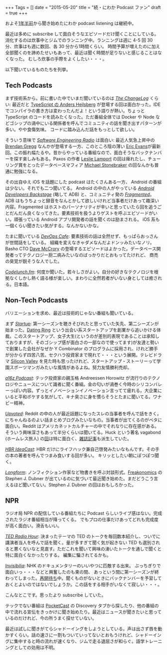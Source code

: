 +++
Tags = []
date = "2015-05-20"
title = "続・にわか Podcast ファン"
draft = true
+++

およそ[1年半前](http://steps.dodgson.org/b/2013/09/21/an-overnight-podcast-listener/)から聞き始めたにわか podcast listening は継続中。

最近は多めに subscribe して面白そうなエピソードだけ聞くことにしている。
消化するのは炊事中とジムでのランニング中。ランニングは週に 4-5 回 30 分、炊事はも週に数回、各 30 分から1時間くらい。
時間予算が増えたのに加え全部聞くのを諦めたせいもあって、最近は聞く時間が足りないと感じることはなくなった。
むしろ炊事の手際をよくしたい・・・。

以下聞いているものたちを列挙。

## Tech Podcasts

まず技術系から。前に書いた中でいまだ聞いているのは *[The ChangeLog](https://changelog.com/)* くらい: 最近だと [TypeScript の Anders Hejlsberg](https://changelog.com/152/) が登場する回は面白かった。IDE でコンパイラの書き方は変わったんだよ！という語りが熱い。ちょっと TypeScript のコードを読みたくなった。ただ番組全体では Docker や Node などゴシップの渦中にいる関係者を呼んでコミュニティの話を聞き出すパターンが多い。やや食傷気味。
コードに踏み込んだ話をもっとして欲しい。

そういう意味で *[Software Engineering Radio](http://www.se-radio.net/2015/05/se-radio-episode-226-eric-evans-on-domain-driven-design-at-10-years/)* は面白い: 最近人気急上昇中の [Brendan Gregg](http://www.brendangregg.com/) なんかが登場する一方、このところ陰の薄い [Eric Evans](http://www.se-radio.net/2015/04/se-radio-episode-225-brendan-gregg-on-systems-performance/)が最新回。この振れ幅たるや。昔からやっている番組なので、面白そうなバックナンバーを探す楽しみもある。Paxos の作者 [Leslie Lamport](http://www.se-radio.net/2014/04/episode-203-leslie-lamport-on-distributed-systems/) の回は痺れたし、チューリング賞をとったデータベースマフィア [Michael Stonebraker](http://www.se-radio.net/2013/12/episode-199-michael-stonebraker/) の回なんかも普通に勉強になる。

その出自ゆえ iOS を話題にした podcast はたくさんある一方、 Android の番組は少ない。それでも二つ聞いてる。
Android の中の人がやっている *[Android Developers Backstage](http://androidbackstage.blogspot.com/)* (略して ADB) と、コミュニティ発の *[Fragmented](http://fragmentedpodcast.com/)*。ADB はもうちょっと録音をなんとかして欲しいけれど当事者だけあって趣深い内容。Fragmented はホストのパーソナリティが辛いと思っていたら回を追うごとだんだん良くなってきた。要素技術を扱うよりゲストを呼ぶエピソードがいい。頑張っている Android アプリ開発者の話を聞くのは励まされる。
iOS 系も一個くらい聞きたい気がする。なんかないかな。

たまに聞いている *[DevOps Cafe](http://devopscafe.org/)*: 要素技術の話は全然せず、もっぱらおっさんが世間話をしている。
組織を変えなきゃダメなんだよドンッみたいなノリ。
Basho CTO [Dave McCrory](http://devopscafe.org/show/2015/4/15/devops-cafe-episode-59-dave-mccrory.html) 
の登場するエピソードはよかった。データベース開発者ってテクノロジー厨二病みたいなのばっかりだとおもってたけれど、
商売の臭覚が鋭そうな人でした。

*[Codelunch.fm](http://codelunch.fm/)*: 何度か聞いた。若々しさがよい。自分の好きなテクノロジを根拠なくしかし熱く語る様が楽しい。まわりに全然若者がいない身としては癒される。日本語。

## Non-Tech Podcasts

バリエーションを求め、最近は技術的じゃない番組も聞いている。

まず *[Startup](http://gimletmedia.com/show/startup/)*: 第一シーズンを聴きそびれたと思っていた矢先、第二シーズンが始まった。[Dating Ring](https://www.datingring.com/) という出会い系スタートアップを創業から追いかける体裁。このスタートアップ、女子大生(というのが差別的表現であることは承知しておりますが、そのゴシップ感が面白さの一部なので使ってます)が友達と勢いで創業した会社がなぜか Y Combinator のプログラムに採用され、けれど勝手が分からず四苦八苦。セクハラ投資家まで現れて・・・という展開。テレビドラマ [Silicon Valley](http://www.hbo.com/silicon-valley#/) を見た時も思ったけれど、スタートアップ・ストーリーって学園スポーツマンガみたいな風情があるよね。努力友情勝利売却。

*[a16z Podcast](http://a16z.com/tag/podcasts/)*: テック投資家の親玉格 Andreessen Horowitz が流行りのテクノロジやニュースについて識者に聞く番組。金の匂いが渦巻く今時のシリコンバレーっぽい内容。ずっとイノベーションイノベーション言ってて疲れる。大企業にいると平和ボケする気がして、キナ臭さに身を慣らそうとたまに聞いてる。ワナビー精神。

*[Upvoted](http://www.reddit.com/r/upvoted)*: Reddit の中の人が最近話題になったスレの当事者を呼んで話をきく。にちゃんねるのよい話まとめブログみたいなもの。当事者が出てくるのがベタに面白い。Reddit はアメリカネットカルチャーの中でそれなりに存在感がある。そういう興味深さもあって半分くらいは聞いてる。Huck という著名 vagabond (ホームレス旅人) の[回](https://www.reddit.com/r/Upvoted/comments/30eako/episode_11_four_walls_and_a_roof/)は特に面白く、[雑誌記事](http://www.newsweek.com/2015/05/01/homeless-millennials-are-transforming-hobo-culture-323151.html)も派生していた。

*[HBR IdeaCast](http://feeds.harvardbusiness.org/harvardbusiness/ideacast)*: HBR だけにライフハック兼自己啓発みたいなもんです。その手の本の著者を呼んでつまみ食いする回が多い。
キリッとしたい朝にぽつぽつ聞く。

*[Longform](http://longform.org/podcast)*: ノンフィクション作家など物書きを呼ぶ対談形式。[Freakonomics](http://freakonomics.com/) の Stephen J. Dubner が出ているのに気づいて最近聞き始めた。まだどうこう言えるほど聞いてない。Stephen J. Dubner の回はおもしろかった。

## NPR

ラジオ局 NPR の配信している番組たちに Podcast らしいライブ感はない。完成されたラジオ番組相当が降ってくる。
でもプロの仕事だけあってどれも完成度が高く面白い。滑舌もいい。

*[TED Radio Hour](http://www.npr.org/programs/ted-radio-hour/)*: 決まったテーマの TED のトークを毎回数本紹介し、ついでに講演者当人を呼んで話を聞く。量が多すぎて聞く気が起きない TED も選別されると悪くないなと見直す。ただこれを聞いて興味の湧いたトークを通しで聞くと特に面白くなかったりする。
編集に騙されてるかも。

*[Invisibilia](http://www.npr.org/programs/invisibilia/)*:
NHK のドキュメンタリーのいいやつに匹敵する出来。 ぶっちぎりで面白いっ・・・などと興奮したのも束の間、
あっという間に第一シーズンが終わってしまった。[再開待ち](http://current.org/2015/03/npr-there-will-be-more-invisibilia-episodes/)中。聞くものがないときにバックナンバーを予習しておくとよいのではないでしょうか。この話をする相手がいなくて寂しい・・・。

こんなとこです。思ったより subscribe していた。

テックでない番組は [PocketCast](http://www.shiftyjelly.com/pocketcasts) の Discovery タブから探したり、他の番組の中で流れる宣伝をきっかけに聞き始めたり。最近はニュースが聞きたいと思っているのだけれど、今の所うまく探せていない。

最近は試しに聞きがてらシャドーイングをしようとしている。声は出さず唇を動かすくらい。話の速さに一割もついていってないとおもうけれど、シャドーイングに集中すると時の流れが速くなり、ジムで走る退屈さが和らぐ。語学トレーニングとしての効用は不明。
